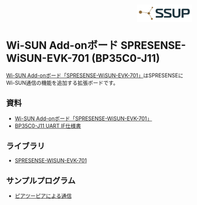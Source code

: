 <div align="right">
<a href="https://developer.sony.com/ja/develop/ssup/"><img src="../../images/SSUPLOGO2.png" width="150"></a>
</div>

# Wi-SUN Add-onボード SPRESENSE-WiSUN-EVK-701 (BP35C0-J11)

[Wi-SUN Add-onボード「SPRESENSE-WiSUN-EVK-701」](https://www.rohm.co.jp/support/spresense-add-on-board)はSPRESENSEにWi-SUN通信の機能を追加する拡張ボードです。

## 資料
- [Wi-SUN Add-onボード「SPRESENSE-WiSUN-EVK-701」](https://www.rohm.co.jp/support/spresense-add-on-board)
- [BP35C0-J11 UART IF仕様書](https://fscdn.rohm.com/jp/products/databook/applinote/module/wireless/bp35c0-j11_uartif_specification_tr-j.pdf)

## ライブラリ
- [SPRESENSE-WISUN-EVK-701](https://github.com/RohmSemiconductor/Arduino/tree/master/SPRESENSE-WISUN-EVK-701)

## サンプルプログラム
- [ピアツーピアによる通信](communication_1v1)
